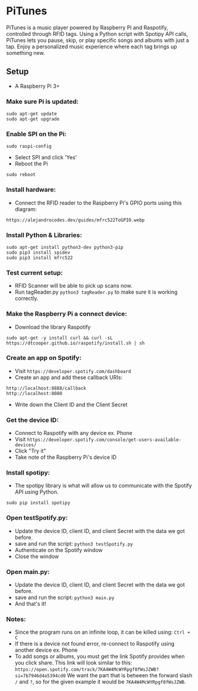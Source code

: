 # PiTunes<br />
PiTunes is a music player powered by Raspberry Pi and Raspotify, controlled through RFID tags. Using a Python script with Spotipy API calls, PiTunes lets you pause, skip, or play specific songs and albums with just a tap. Enjoy a personalized music experience where each tag brings up something new.
## Setup<br />
- A Raspberry Pi 3+
### Make sure Pi is updated:
`sudo apt-get update`<br/>
`sudo apt-get upgrade`
### Enable SPI on the Pi:
`sudo raspi-config`
- Select SPI and click 'Yes'
- Reboot the Pi<br/>

`sudo reboot`
### Install hardware:
- Connect the RFID reader to the Raspberry Pi's GPIO ports using this diagram:

`https://alejandrocodes.dev/guides/mfrc522ToGPIO.webp`

### Install Python & Libraries:
`sudo apt-get install python3-dev python3-pip`<br/>
`sudo pip3 install spidev`<br/>
`sudo pip3 install mfrc522`
### Test current setup:
- RFID Scanner will be able to pick up scans now.
- Run tagReader.py `python3 tagReader.py` to make sure it is working correctly.
### Make the Raspberry Pi a connect device:
- Download the library Raspotify<br/>

`sudo apt-get -y install curl && curl -sL https://dtcooper.github.io/raspotify/install.sh | sh`

### Create an app on Spotify:
- Visit `https://developer.spotify.com/dashboard`<br/>
- Create an app and add these callback URIs:<br/>

`http://localhost:8888/callback`<br/>
`http://localhost:8080`
- Write down the Client ID and the Client Secret

### Get the device ID:
- Connect to Raspotify with any device ex. Phone<br/>
- Visit `https://developer.spotify.com/console/get-users-available-devices/`<br/>
- Click "Try it"
- Take note of the Raspberry Pi's device ID

### Install spotipy:
- The spotipy library is what will allow us to communicate with the Spotify API using Python.<br/>

`sudo pip install spotipy`

### Open testSpotify.py:
- Update the device ID, client ID, and client Secret with the data we got before.<br/>
- save and run the script:  `python3 testSpotify.py`
- Authenticate on the Spotify window
- Close the window

### Open main.py:
- Update the device ID, client ID, and client Secret with the data we got before.<br/>
- save and run the script:  `python3 main.py`
- And that's it!
### Notes:
- Since the program runs on an infinite loop, it can be killed using: `Ctrl + C`
- If there is a device not found error, re-connect to Raspotify using another device ex. Phone
- To add songs or albums, you must get the link Spotify provides when you click share. This link will look similar to this: `https://open.spotify.com/track/7KA4W4McWYRpgf0fWsJZWB?si=7b7946d4a5394cd0` We want the part that is between the forward slash `/` and `?`, so for the given example it would be `7KA4W4McWYRpgf0fWsJZWB`.
